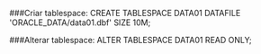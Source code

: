 ###Criar tablespace:
CREATE TABLESPACE DATA01 DATAFILE 'ORACLE_DATA/data01.dbf' SIZE 10M;

###Alterar tablespace:
ALTER TABLESPACE DATA01 READ ONLY;




